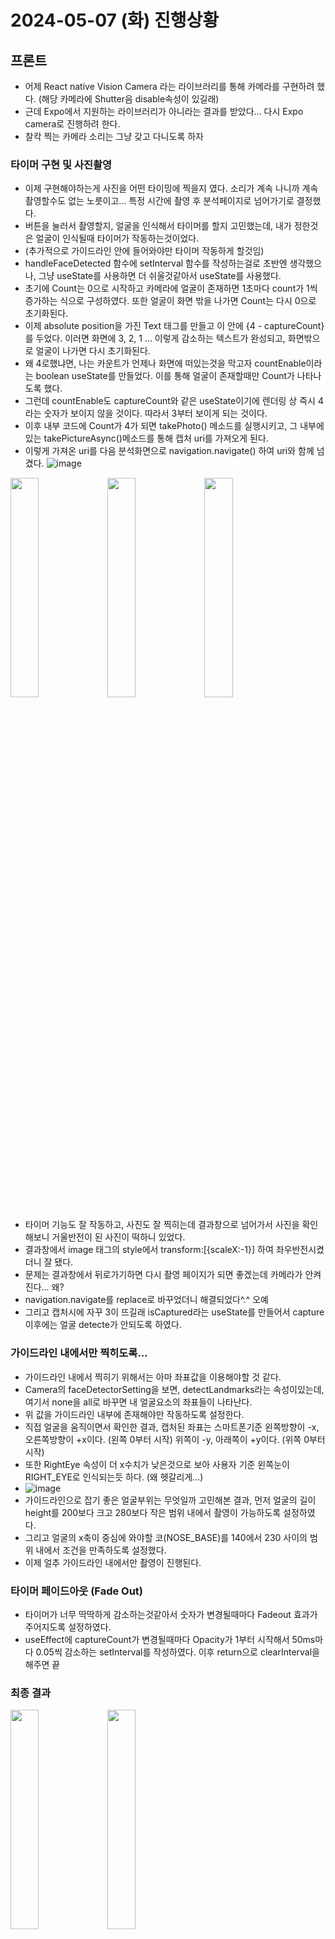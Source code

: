 # 2024-05-07 (화) 진행상황
## 프론트
- 어제 React native Vision Camera 라는 라이브러리를 통해 카메라를 구현하려 했다. (해당 카메라에 Shutter음 disable속성이 있길래)
- 근데 Expo에서 지원하는 라이브러리가 아니라는 결과를 받았다... 다시 Expo camera로 진행하려 한다.
- 찰칵 찍는 카메라 소리는 그냥 갖고 다니도록 하자

### 타이머 구현 및 사진촬영
- 이제 구현해야하는게 사진을 어떤 타이밍에 찍을지 였다. 소리가 계속 나니까 계속촬영할수도 없는 노릇이고... 특정 시간에 촬영 후 분석페이지로 넘어가기로 결정했다.
- 버튼을 눌러서 촬영할지, 얼굴을 인식해서 타이머를 할지 고민했는데, 내가 정한것은 얼굴이 인식될때 타이머가 작동하는것이었다.
- (추가적으로 가이드라인 안에 들어와야만 타이머 작동하게 할것임)
- handleFaceDetected 함수에 setInterval 함수를 작성하는걸로 초반엔 생각했으나, 그냥 useState를 사용하면 더 쉬울것같아서 useState를 사용했다.
- 초기에 Count는 0으로 시작하고 카메라에 얼굴이 존재하면 1초마다 count가 1씩 증가하는 식으로 구성하였다. 또한 얼굴이 화면 밖을 나가면 Count는 다시 0으로 초기화된다.
- 이제 absolute position을 가진 Text 태그를 만들고 이 안에 {4 - captureCount}를 두었다. 이러면 화면에 3, 2, 1 ... 이렇게 감소하는 텍스트가 완성되고, 화면밖으로 얼굴이 나가면 다시 초기화된다.
- 왜 4로했냐면, 나는 카운트가 언제나 화면에 떠있는것을 막고자 countEnable이라는 boolean useState를 만들었다. 이를 통해 얼굴이 존재할때만 Count가 나타나도록 했다.
- 그런데 countEnable도 captureCount와 같은 useState이기에 렌더링 상 즉시 4라는 숫자가 보이지 않을 것이다. 따라서 3부터 보이게 되는 것이다.
- 이후 내부 코드에 Count가 4가 되면 takePhoto() 메소드를 실행시키고, 그 내부에 있는 takePictureAsync()메소드를 통해 캡처 uri를 가져오게 된다.
- 이렇게 가져온 uri를 다음 분석화면으로 navigation.navigate() 하여 uri와 함께 넘겼다.
![image](https://github.com/ChaeDoll/TIL/assets/108540812/ece5faa0-10aa-4204-a0ae-76c51e7025c5)

<img src="https://github.com/ChaeDoll/TIL/assets/108540812/cd561cd1-185d-4eb5-859f-1b54cdce5d00" width="30%"/>
<img src="https://github.com/ChaeDoll/TIL/assets/108540812/9371b172-01ab-498b-97a9-934711499d69" width="30%"/>
<img src="https://github.com/ChaeDoll/TIL/assets/108540812/256d4d16-6768-43b9-9bd4-b1e621285b51" width="30%"/>

- 타이머 기능도 잘 작동하고, 사진도 잘 찍히는데 결과창으로 넘어가서 사진을 확인해보니 거울반전이 된 사진이 떡하니 있었다.
- 결과창에서 image 태그의 style에서 transform:[{scaleX:-1}] 하여 좌우반전시켰더니 잘 됐다.
- 문제는 결과창에서 뒤로가기하면 다시 촬영 페이지가 되면 좋겠는데 카메라가 안켜진다... 왜?
- navigation.navigate를 replace로 바꾸었더니 해결되었다^.^ 오예
- 그리고 캡처시에 자꾸 3이 뜨길래 isCaptured라는 useState를 만들어서 capture 이후에는 얼굴 detecte가 안되도록 하였다.

### 가이드라인 내에서만 찍히도록...
- 가이드라인 내에서 찍히기 위해서는 아마 좌표값을 이용해야할 것 같다. 
- Camera의 faceDetectorSetting을 보면, detectLandmarks라는 속성이있는데, 여기서 none을 all로 바꾸면 내 얼굴요소의 좌표들이 나타난다.
- 위 값을 가이드라인 내부에 존재해야만 작동하도록 설정한다.
- 직접 얼굴을 움직이면서 확인한 결과, 캡처된 좌표는 스마트폰기준 왼쪽방향이 -x, 오른쪽방향이 +x이다. (왼쪽 0부터 시작) 위쪽이 -y, 아래쪽이 +y이다. (위쪽 0부터 시작)
- 또한 RightEye 속성이 더 x수치가 낮은것으로 보아 사용자 기준 왼쪽눈이 RIGHT_EYE로 인식되는듯 하다. (왜 헷갈리게...)
- ![image](https://github.com/ChaeDoll/TIL/assets/108540812/8f925573-d9b1-439a-b214-71b942ee27e3)
- 가이드라인으로 잡기 좋은 얼굴부위는 무엇일까 고민해본 결과, 먼저 얼굴의 길이 height를 200보다 크고 280보다 작은 범위 내에서 촬영이 가능하도록 설정하였다.
- 그리고 얼굴의 x축이 중심에 와야할 코(NOSE_BASE)를 140에서 230 사이의 범위 내에서 조건을 만족하도록 설정했다.
- 이제 얼추 가이드라인 내에서만 촬영이 진행된다.
  
### 타이머 페이드아웃 (Fade Out)
- 타이머가 너무 딱딱하게 감소하는것같아서 숫자가 변경될때마다 Fadeout 효과가 주어지도록 설정하였다.
- useEffect에 captureCount가 변경될때마다 Opacity가 1부터 시작해서 50ms마다 0.05씩 감소하는 setInterval를 작성하였다. 이후 return으로 clearInterval을 해주면 끝
  
### 최종 결과
<img src="https://github.com/ChaeDoll/TIL/assets/108540812/1fa9d8c0-1a82-4102-a831-2c51b43a4e14" width="30%"/>
<img src="https://github.com/ChaeDoll/TIL/assets/108540812/01690a28-bfad-4496-aedc-2028cf979c5d" width="30%"/>

페이드아웃되는 타이머와 가이드라인 밖에서는 작동하지 않는 타이머를 나타냈습니다.
